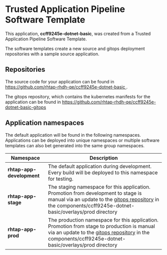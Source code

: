 # Trusted Application Pipeline Software Template

This application, **ccff9245e-dotnet-basic**, was created from a Trusted Application Pipeline Software Template.

The software templates create a new source and gitops deployment repositories with a sample source application. 

## Repositories

The source code for your application can be found in [https://github.com/rhtap-rhdh-qe/ccff9245e-dotnet-basic ](https://github.com/rhtap-rhdh-qe/ccff9245e-dotnet-basic ).
 
The gitops repository, which contains the kubernetes manifests for the application can be found in 
[https://github.com/rhtap-rhdh-qe/ccff9245e-dotnet-basic-gitops ](https://github.com/rhtap-rhdh-qe/ccff9245e-dotnet-basic-gitops ) 

## Application namespaces 

The default application will be found in the following namespaces. Applications can be deployed into unique namespaces or multiple software templates can also bet generated into the same group namespaces.  

|  Namespace   |  Description   |  
| -------- | -------- |   
| **rhtap-app-development** | The default application during development. Every build will be deployed to this namespace for testing. | 
| **rhtap-app-stage** | The staging namespace for this application. Promotion from development to stage is manual via an update to the [gitops repository](https://github.com/rhtap-rhdh-qe/ccff9245e-dotnet-basic-gitops ) in the components/ccff9245e-dotnet-basic/overlays/prod directory |  
| **rhtap-app-prod** | The production namespace for this application. Promotion from stage to production is manual via an update to the [gitops repository](https://github.com/rhtap-rhdh-qe/ccff9245e-dotnet-basic-gitops ) in the components/ccff9245e-dotnet-basic/overlays/prod directory | 